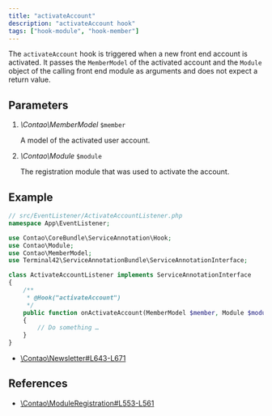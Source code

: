 ```yaml
---
title: "activateAccount"
description: "activateAccount hook"
tags: ["hook-module", "hook-member"]
---
```


The `activateAccount` hook is triggered when a new front end account is activated. 
It passes the `MemberModel` of the activated account and the `Module` object of
the calling front end module as arguments and does not expect a return value.


## Parameters

1. *\Contao\MemberModel* `$member`

    A model of the activated user account.
    
2. *\Contao\Module* `$module`

    The registration module that was used to activate the account.


## Example

```php
// src/EventListener/ActivateAccountListener.php
namespace App\EventListener;

use Contao\CoreBundle\ServiceAnnotation\Hook;
use Contao\Module;
use Contao\MemberModel;
use Terminal42\ServiceAnnotationBundle\ServiceAnnotationInterface;

class ActivateAccountListener implements ServiceAnnotationInterface
{
    /**
     * @Hook("activateAccount")
     */
    public function onActivateAccount(MemberModel $member, Module $module): void
    {
        // Do something …
    }
}
```

* [\Contao\Newsletter#L643-L671](https://github.com/contao/contao/blob/4.7.6/newsletter-bundle/src/Resources/contao/classes/Newsletter.php#L643-L671)


## References

* [\Contao\ModuleRegistration#L553-L561](https://github.com/contao/contao/blob/4.7.6/core-bundle/src/Resources/contao/modules/ModuleRegistration.php#L553-L561)
